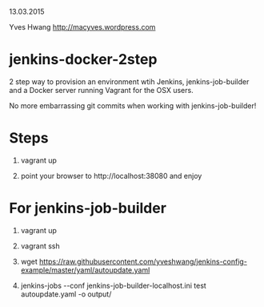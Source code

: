 13.03.2015

Yves Hwang
http://macyves.wordpress.com

jenkins-docker-2step
====================

2 step way to provision an environment wtih Jenkins, jenkins-job-builder and a Docker server running Vagrant for the OSX users.

No more embarrassing git commits when working with jenkins-job-builder!

Steps
=====
1. vagrant up

2. point your browser to http://localhost:38080 and enjoy

For jenkins-job-builder
=======================
1. vagrant up

2. vagrant ssh 

3. wget https://raw.githubusercontent.com/yveshwang/jenkins-config-example/master/yaml/autoupdate.yaml

4. jenkins-jobs --conf jenkins-job-builder-localhost.ini  test autoupdate.yaml -o output/
